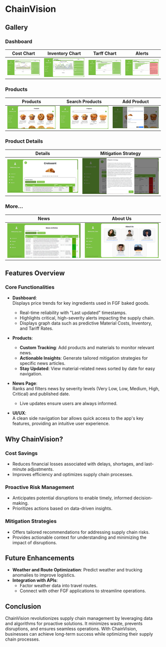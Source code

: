 # ChainVision

## Gallery

### Dashboard
| **Cost Chart** | **Inventory Chart** | **Tarff Chart** | **Alerts** |
|---------------|---------------|------------|------------|
| ![Cost Chart](/ChainVisionApp/ChainVisionApp/wwwroot/images/home-1.png) | ![Inventory Chart](/ChainVisionApp/ChainVisionApp/wwwroot/images/home-2.png) | ![Tariff Chart](/ChainVisionApp/ChainVisionApp/wwwroot/images/home-3.png) | ![Tariff Chart](/ChainVisionApp/ChainVisionApp/wwwroot/images/alerts.png) |

### Products
| **Products**  | **Search Products** | **Add Product** |
|---------------|---------------|------------|
| ![Products](/ChainVisionApp/ChainVisionApp/wwwroot/images/products.png)  | ![Navigation](/ChainVisionApp/ChainVisionApp/wwwroot/images/search-product.png) | ![Add Product](/ChainVisionApp/ChainVisionApp/wwwroot/images/product-add.png) |

### Product Details
| **Details**  | **Mitigation Strategy** |
|---------------|---------------|
| ![Details](/ChainVisionApp/ChainVisionApp/wwwroot/images/item.png)  | ![Mitigation](/ChainVisionApp/ChainVisionApp/wwwroot/images/mitigation.png) |

### More...
| **News**  | **About Us** |
|---------------|---------------|
| ![News](/ChainVisionApp/ChainVisionApp/wwwroot/images/news.png)  | ![About Us](/ChainVisionApp/ChainVisionApp/wwwroot/images/about-us.png) |


## Features Overview

### Core Functionalities
- **Dashboard**:  
  Displays price trends for key ingredients used in FGF baked goods.  
  - Real-time reliability with "Last updated" timestamps.  
  - Highlights critical, high-severity alerts impacting the supply chain.
  - Displays graph data such as predictive Material Costs, Inventory, and Tariff Rates.

- **Products**:  
  - **Custom Tracking**: Add products and materials to monitor relevant news.  
  - **Actionable Insights**: Generate tailored mitigation strategies for specific news articles.  
  - **Stay Updated**: View material-related news sorted by date for easy navigation.

- **News Page**:  
  Ranks and filters news by severity levels (Very Low, Low, Medium, High, Critical) and published date.  
  - Live updates ensure users are always informed.

- **UI/UX**:  
  A clean side navigation bar allows quick access to the app's key features, providing an intuitive user experience.  

## Why ChainVision?

### Cost Savings
- Reduces financial losses associated with delays, shortages, and last-minute adjustments.  
- Improves efficiency and optimizes supply chain processes.  

### Proactive Risk Management
- Anticipates potential disruptions to enable timely, informed decision-making.  
- Prioritizes actions based on data-driven insights.  

### Mitigation Strategies
- Offers tailored recommendations for addressing supply chain risks.  
- Provides actionable context for understanding and minimizing the impact of disruptions.  

## Future Enhancements

- **Weather and Route Optimization**: Predict weather and trucking anomalies to improve logistics.  
- **Integration with APIs**:  
  - Factor weather data into travel routes.  
  - Connect with other FGF applications to streamline operations.  

## Conclusion

ChainVision revolutionizes supply chain management by leveraging data and algorithms for proactive solutions. It minimizes waste, prevents disruptions, and ensures seamless operations. With ChainVision, businesses can achieve long-term success while optimizing their supply chain processes.
